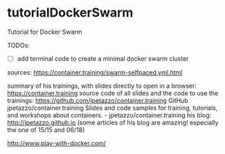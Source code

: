 # tutorialDockerSwarm
Tutorial for Docker Swarm

TODOs:
- [ ]  add terminal code to create a minimal docker swarm cluster

sources:
https://container.training/swarm-selfpaced.yml.html

summary of his trainings, with slides directly to open in a browser: https://container.training
source code of all slides and the code to use the trainings: https://github.com/jpetazzo/container.training
GitHub
jpetazzo/container.training
Slides and code samples for training, tutorials, and workshops about containers. - jpetazzo/container.training
his blog: http://jpetazzo.github.io 
(some articles of his blog are amazing! especially the one of 15/15 and 06/18)

http://www.play-with-docker.com/
